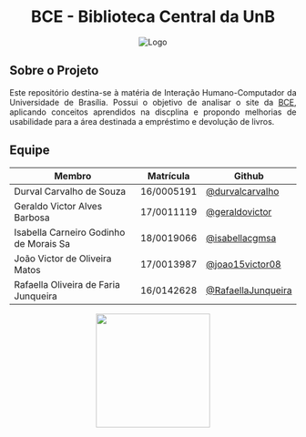 <h1 align="center">
BCE - Biblioteca Central da UnB
</h1>

<p align= "center"

![Logo](https://i0.wp.com/tspasunb.com/wp-content/uploads/2019/08/Cronograma-de-Temas-10-1.png?fit=662%2C347&ssl=1)
<p/>

## Sobre o Projeto
<p align="justify">
Este repositório destina-se à matéria de Interação Humano-Computador da Universidade de Brasília. Possui o objetivo de analisar o site da <a href="https://bce.unb.br/">BCE</a>, aplicando conceitos aprendidos na discplina e propondo melhorias de usabilidade para a área destinada a empréstimo e devolução de livros.
<p/>

## Equipe

|Membro|Matrícula|Github|
|------|------|---------|
|Durval Carvalho de Souza| 16/0005191 |[@durvalcarvalho](https://github.com/durvalcarvalho)|
|Geraldo Victor Alves Barbosa| 17/0011119 |[@geraldovictor](https://github.com/geraldovictor)|
|Isabella Carneiro Godinho de Morais Sa| 18/0019066 |[@isabellacgmsa](https://github.com/isabellacgmsa)|
|João Victor de Oliveira Matos| 17/0013987 |[@joao15victor08](https://github.com/joao15victor08)|
|Rafaella Oliveira de Faria Junqueira|16/0142628|[@RafaellaJunqueira](https://github.com/RafaellaJunqueira)|

<p align="center"><a href="https://fga.unb.br" target="_blank"><img width="200"src="https://4.bp.blogspot.com/-0aa6fAFnSnA/VzICtBQgciI/AAAAAAAARn4/SxVsQPFNeE0fxkCPVgMWbhd5qIEAYCMbwCLcB/s1600/unb-gama.png"></a></p>
</p>
